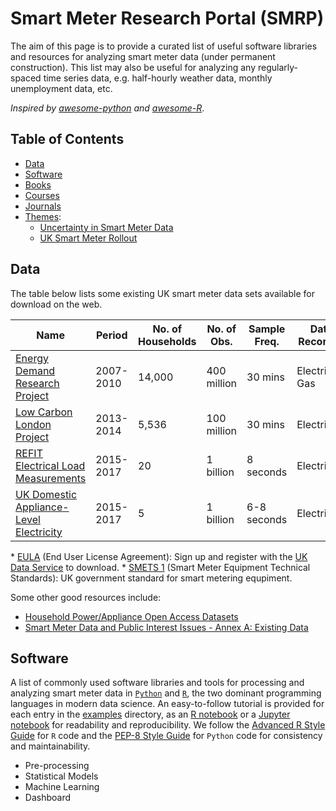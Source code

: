 # Smart Meter Research Portal (SMRP)
The aim of this page is to provide a curated list of useful software libraries and resources for analyzing smart meter data (under permanent construction). This list may also be useful for analyzing any regularly-spaced time series data, e.g. half-hourly weather data, monthly unemployment data, etc. 

*Inspired by [awesome-python][awesome-python] and [awesome-R][awesome-R]*.
## Table of Contents
- [Data](#data)
- [Software](#software)
- [Books](#books)
- [Courses](#courses)
- [Journals](#journals)
- [Themes](#themes):
    - [Uncertainty in Smart Meter Data](#smart-meter-uncertainty)    
    - [UK Smart Meter Rollout](#smart-meter-rollout)
  
## Data
The table below lists some existing UK smart meter data sets available for download on the web.

Name | Period | No. of Households | No. of Obs. | Sample Freq. | Data Recorded | Obs. Type | Data Format | Data License | Meter Type 
---- | ---- | ---- | ---- | ---- | ---- | ---- | ---- | ---- | --- |
[Energy Demand Research Project][EDRP] |  2007-2010 |  14,000 | 400 million | 30  mins | Electricity, Gas | Aggregate | csv | EULA* | SMETS 1*
[Low Carbon London Project][LCL] |  2013-2014 | 5,536  | 100 million | 30 mins | Electricity | Aggregate | csv | Open | SMETS 1
[REFIT Electrical Load Measurements][REFIT] | 2015-2017 | 20 | 1 billion | 8 seconds | Electricity | Aggregate, Appliance | csv |  Open | Custom* 
[UK Domestic Appliance-Level Electricity][UK-DALE] | 2015-2017 | 5 | 1 billion |6-8 seconds | Electricity | Aggregate, Appliance | csv, FLAC | Open | Custom |

\* [EULA] (End User License Agreement): Sign up and register with the [UK Data Service][UKDS] to download.
\* [SMETS 1] (Smart Meter Equipment Technical Standards): UK government standard for smart metering equpiment.

Some other good resources include:
- [Household Power/Appliance Open Access Datasets][Nature Table] 
- [Smart Meter Data and Public Interest Issues - Annex A: Existing Data][Elam Paper] 
## Software
A list of commonly used software libraries and tools for processing and analyzing smart meter data in [`Python`][Py-lang] and [`R`][R-lang], the two dominant programming languages in modern data science. An easy-to-follow tutorial is provided for each entry in the [examples][smrp-examples] directory, as an [R notebook][R-nb] or a [Jupyter notebook][Jupyter-nb] for readability and reproducibility. We follow the [Advanced R Style Guide][hadley-guide] for `R` code and the [PEP-8 Style Guide][PEP-guide] for `Python` code for consistency and maintainability.
- Pre-processing
- Statistical Models
- Machine Learning
- Dashboard

[comment]: # (Web Links)
[awesome-Python]: https://github.com/vinta/awesome-python
[awesome-R]: https://github.com/qinwf/awesome-R
[EDRP]: https://discover.ukdataservice.ac.uk/catalogue/?sn=7591&type=data%20catalogue
[Elam Paper]: https://www.cse.org.uk/downloads/file/teddinet-paper-simon-elam-technical-annex.pdf
[EULA]: https://www.ukdataservice.ac.uk/get-data/how-to-access/conditions
[hadley-guide]: http://adv-r.had.co.nz/Style.html
[Nature Table]: https://www.nature.com/articles/sdata2016122/tables/1?proof=true
[PEP-guide]: https://www.python.org/dev/peps/pep-0008/
[R-nb]: http://rmarkdown.rstudio.com/r_notebooks.html
[Jupyter-nb]: http://jupyter.org/
[Py-lang]: https://docs.python.org/3/
[R-lang]: https://www.r-project.org/about.html
[LCL]: https://data.london.gov.uk/dataset/smartmeter-energy-use-data-in-london-households
[REFIT]: http://dx.doi.org/10.15129/9ab14b0e-19ac-4279-938f-27f643078cec
[SMETS 1]: https://www.gov.uk/government/uploads/system/uploads/attachment_data/file/299395/smets.pdf
[UK-DALE]: https://www.doc.ic.ac.uk/~dk3810/data/
[UKDS]: http://sp.ukdataservice.ac.uk/newRegistration/newLogin.asp

[comment]: # (Repos Links)
[smrp-examples]: ../examples
